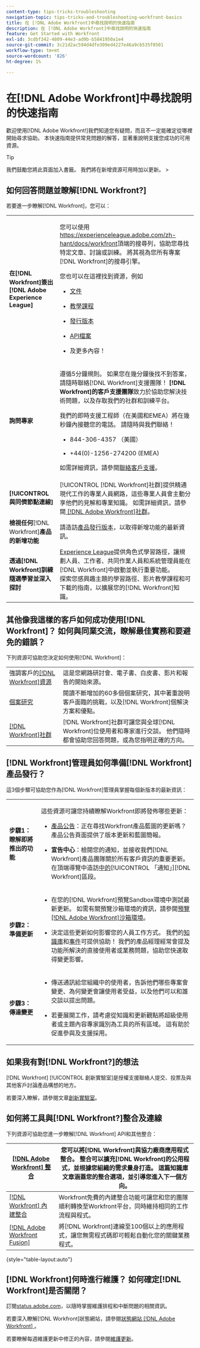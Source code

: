 ```yaml
---
content-type: tips-tricks-troubleshooting
navigation-topic: tips-tricks-and-troubleshooting-workfront-basics
title: 在 [!DNL Adobe Workfront]中尋找說明的快速指南
description: 在 [!DNL Adobe Workfront]中尋找說明的快速指南
feature: Get Started with Workfront
exl-id: 3cdbf342-4809-44e3-ad9b-b5841950a1e4
source-git-commit: 3c21d2ac594d4dfe309ed4227e46a9cb535f0501
workflow-type: tm+mt
source-wordcount: '826'
ht-degree: 1%

---
```


# 在[!DNL Adobe Workfront]中尋找說明的快速指南

<!--
<p data-mc-conditions="QuicksilverOrClassic.Draft mode">(NOTE: There are several hard-coded links in this article.)</p>
-->

歡迎使用[!DNL Adobe Workfront!]我們知道您有疑問，而且不一定能確定從哪裡開始尋求協助。 本快速指南提供常見問題的解答，並著重說明支援您成功的可用資源。

>[!TIP]
>
>我們鼓勵您將此頁面加入書籤。 我們將在新增資源可用時加以更新。 >
><!--
><MadCap:conditionalText data-mc-conditions="QuicksilverOrClassic.Draft mode">>
>(NOTE: from Luke: I wonder who added this. This article does containa lot of good information. I wonder if we should update the TOC so that it appears in a more prominent section?)>
></MadCap:conditionalText>>
>-->


## 如何回答問題並瞭解[!DNL Workfront?]

若要進一步瞭解[!DNL Workfront]，您可以：

<table style="table-layout:auto"> 
 <col> 
 <col> 
 <tbody> 
  <tr> 
   <td><strong>在[!DNL Workfront]簽出[!DNL Adobe Experience League]</strong> </td> 
   <td> <p>您可以使用<a href="https://experienceleague.adobe.com/zh-hant/docs/workfront">https://experienceleague.adobe.com/zh-hant/docs/workfront</a>頂端的搜尋列，協助您尋找特定文章、討論或訓練。 將其視為您所有專案[!DNL Workfront]的搜尋引擎。</p> <p>您也可以在這裡找到資源，例如</p> 
    <ul> 
     <li> <p><a href="https://experienceleague.adobe.com/zh-hant/docs/workfront/using/home">文件</a> </p> </li> 
     <li> <p><a href="https://experienceleague.adobe.com/zh-hant/docs/workfront-learn/tutorials-workfront/home">教學課程</a> </p> </li> 
     <li> <p><a href="https://experienceleague.adobe.com/zh-hant/docs/workfront/using/product-announcements/product-releases/product-releases">發行版本</a> </p></li> 
     <li> <p><a href="https://experienceleague.adobe.com/zh-hant/docs/workfront/using/adobe-workfront-api/api-general-information/api-basics">API檔案</a> </p> </li> 
     <li> <p>及更多內容！</p> </li> 
    </ul> </td> 
  </tr> 
  <tr> 
   <td><strong>詢問專家</strong> </td> 
   <td> <p>遵循5分鐘規則。 如果您在幾分鐘後找不到答案，請隨時聯絡[!DNL Workfront]支援團隊！ <strong>[!DNL Workfront]的客戶支援團隊</strong>致力於協助您解決技術問題，以及存取我們的社群和訓練平台。</p> <p>我們的即時支援工程師（在美國和EMEA）將在幾秒鐘內接聽您的電話。 請隨時與我們聯絡！</p> 
    <ul> 
     <li> <p>844-306-4357 （美國）</p> </li> 
     <li>+44(0)-1256-274200 (EMEA)</li> 
    </ul> <p>如需詳細資訊，請參閱<a href="../../workfront-basics/tips-tricks-and-troubleshooting/contact-customer-support.md" class="MCXref xref" xrefformat="{para}">聯絡客戶支援</a>。</p> </td> 
  </tr> 
  <tr> 
   <td><strong>[!UICONTROL 與同儕節點連線]</strong> </td> 
   <td>[!UICONTROL [!DNL Workfront]社群]提供精通現代工作的專業人員網路，這些專業人員會主動分享他們的見解和專業知識。 如需詳細資訊，請參閱<a href="../../workfront-basics/tips-tricks-and-troubleshooting/workfront-community.md" class="MCXref xref" xrefformat="{para}"> [!DNL Adobe Workfront]社群</a>。</td> 
  </tr> 
  <tr> 
   <td><strong>檢視任何</strong>[!DNL Workfront]<strong>產品的新增功能</strong></td> 
   <td>請造訪<a href="https://experienceleague.adobe.com/zh-hant/docs/workfront/using/product-announcements/product-releases/product-releases">產品發行版本</a>，以取得新增功能的最新資訊。</td> 
  </tr> 
  <tr> 
   <td><strong>透過[!DNL Workfront]訓練隨選學習並深入探討</strong> </td> 
   <td><a href="https://experienceleague.adobe.com/zh-hant">Experience League</a>提供角色式學習路徑，讓規劃人員、工作者、共同作業人員和系統管理員能在[!DNL Workfront]中啟動並執行重要功能。<br>探索您感興趣主題的學習路徑、影片教學課程和可下載的指南，以擴展您的[!DNL Workfront]知識</a>。<br></td> 
  </tr> 
 </tbody> 
</table>

## 其他像我這樣的客戶如何成功使用[!DNL Workfront]？ 如何與同業交流，瞭解最佳實務和要避免的錯誤？

下列資源可協助您決定如何使用[!DNL Workfront]：

<table style="table-layout:auto"> 
 <col> 
 <col> 
 <tbody> 
  <tr> 
   <td>強調客戶的<a href="https://business.adobe.com/resources/main.html?Products=Workfront">[!DNL Workfront]資源</a> </td> 
   <td>這是您網路研討會、電子書、白皮書、影片和報告的開始來源。</td> 
  </tr> 
  <tr> 
   <td><a href="https://business.adobe.com/customer-success-stories.html?Products=Adobe%2520Workfront%22%3E">個案研究 </a></td> 
   <td>閱讀不斷增加的60多個個案研究，其中著重說明客戶面臨的挑戰，以及[!DNL Workfront]個解決方案和優點。</td> 
  </tr> 
  <tr> 
   <td><a href="https://experienceleaguecommunities.adobe.com/t5/workfront/ct-p/workfront">[!DNL Workfront]社群</a> </td> 
   <td>[!DNL Workfront]社群可讓您與全球[!DNL Workfront]位使用者和專家進行交談。 他們隨時都會協助您回答問題，或為您指明正確的方向。</td> 
  </tr> 
 </tbody> 
</table>

## [!DNL Workfront]管理員如何準備[!DNL Workfront]產品發行？

這3個步驟可協助您作為[!DNL Workfront]管理員掌握每個新版本的最新資訊：

<table style="table-layout:auto"> 
 <col> 
 <col> 
 <tbody> 
  <tr> 
   <td><strong>步驟1：瞭解即將推出的功能</strong> </td> 
   <td> <p>這些資源可讓您持續瞭解Workfront即將發佈哪些更新：</p> 
    <ul> 
     <li> <p><a href="https://experienceleague.adobe.com/zh-hant/docs/workfront/using/product-announcements/product-releases/product-releases">產品公告</a>：正在尋找Workfront產品藍圖的更新嗎？ 產品公告頁面提供了版本更新和藍圖簡報。</p> </li> 
     <li> <p><strong>宣告中心</strong>：檢閱您的通知，並接收我們[!DNL Workfront]產品團隊關於所有客戶資訊的重要更新。 在頂端導覽中造訪<a href="https://experience.workfront.com/s/article/View-and-manage-in-app-notifications-323912892">中的</a>[!UICONTROL 「通知」][!DNL Workfront]區段。</p> </li> 
    </ul> </td> 
  </tr> 
  <tr> 
   <td><strong>步驟2：準備更新</strong> </td> 
   <td> 
    <ul> 
     <li> <p>在您的[!DNL Workfront]預覽Sandbox環境中測試最新更新。 如需有關預覽沙箱環境的資訊，請參閱<a href="https://experience.workfront.com/s/article/The-Workfront-Preview-Sandbox-Environment-519456234">預覽[!DNL Adobe Workfront]沙箱環境</a>。</p> </li> 
     <li> <p>決定這些更新如何影響您的人員工作方式。 我們的<a href="https://experienceleague.adobe.com/zh-hant/docs/workfront/using/home">知識庫</a>和<a href="https://experienceleague.adobe.com/zh-hant/events">事件</a>可提供協助！ 我們的產品經理經常會提及功能所解決的直接使用者或業務問題，協助您快速取得變更影響。</p> </li> 
    </ul> </td> 
  </tr> 
  <tr> 
   <td><strong>步驟3：傳達變更</strong> </td> 
   <td> 
    <ul> 
     <li> <p>傳送通訊給您組織中的使用者，告訴他們哪些專案會變更、為何變更會讓使用者受益，以及他們可以和誰交談以提出問題。</p> </li> 
     <li> <p>若要展開工作，請考慮從知識和更新觀點將超級使用者或主題內容專家識別為工具的所有區域。 這有助於促進參與及支援採用。</p> </li> 
    </ul> </td> 
  </tr> 
 </tbody> 
</table>

## 如果我有對[!DNL Workfront?]的想法

[!DNL Workfront] [!UICONTROL 創新實驗室]是授權支援聯絡人提交、投票及與其他客戶討論產品構想的地方。

若要深入瞭解，請參閱文章[創新實驗室](../../workfront-basics/tips-tricks-and-troubleshooting/idea-exchange.md)。

## 如何將工具與[!DNL Workfront?]整合及連線

下列資源可協助您進一步瞭解[!DNL Workfront] API和其他整合：

| [[!DNL Adobe Workfront] 整合](../../administration-and-setup/configure-integrations/workfront-integrations-1.md) | 您可以將[!DNL Workfront]與協力廠商應用程式整合。 整合可以擴充[!DNL Workfront]的公用程式，並根據您組織的需求量身打造。 這篇知識庫文章涵蓋您的整合選項，並引導您進入下一個方向。 |
|---|---|
| [[!DNL Workfront] 內建整合](https://business.adobe.com/products/workfront/integrations.html) | Workfront免費的內建整合功能可讓您和您的團隊順利轉換至Workfront平台，同時維持相同的工作流程與程式。 |
| [[!DNL Adobe Workfront Fusion]](https://experienceleague.adobe.com/zh-hant/docs/workfront-fusion/using/home) | 將[!DNL Workfront]連線至100個以上的應用程式，讓您無需程式碼即可輕鬆自動化您的關鍵業務程式。 |

{style="table-layout:auto"}

## [!DNL Workfront]何時進行維護？ 如何確定[!DNL Workfront]是否關閉？

訂閱[status.adobe.com](https://status.adobe.com/)，以隨時掌握維護排程和中斷問題的相關資訊。

若要深入瞭解[!DNL Workfront]狀態網站，請參閱[狀態網站 [!DNL Adobe Workfront] ](../../workfront-basics/tips-tricks-and-troubleshooting/understand-the-status-site.md)。

若要瞭解每週維護更新中修正的內容，請參閱[維護更新](https://experienceleague.adobe.com/zh-hant/docs/workfront-known-issues/releases/current-updates)。

<!-- the links in this section don't work anymore and I am not sure who would have the content?! Made a note to update this but will have to do some searching - October 26, 2023: 

## What are best practices for maintaining and tuning up [!DNL Workfront?]

The following dashboards can help you as a [!DNL Workfront] administrator maintain Workfront:

| [[!DNL Workfront] Usage Dashboard](https://experienceleaguecommunities.adobe.com/t5/workfront-archived-groups/workfront-usage-dashboard/m-p/461045#M2624) | Understanding how your users are leveraging [!DNL Workfront] can help you gauge the overall adoption of your system as well as dive into any problem areas that may need some attention. |
|---|---|
| [[!DNL Workfront] Cleanup Dashboard: Deactivate Unused Objects](https://experienceleaguecommunities.adobe.com/t5/workfront-blogs/how-workfront-cleaned-up-its-own-unbridled-instance-of-workfront/ba-p/518299) | Keeping [!DNL Workfront] clean from unused objects is a long-standing best practice but one that can seem daunting without the right tools. This dashboard is designed for System Administrators or Process Owners to easily find [!DNL Workfront] data that may need to be cleaned up to help improve the user experience. We recommend reviewing this dashboard every quarter to help keep [!DNL Workfront] clean. |

-->
